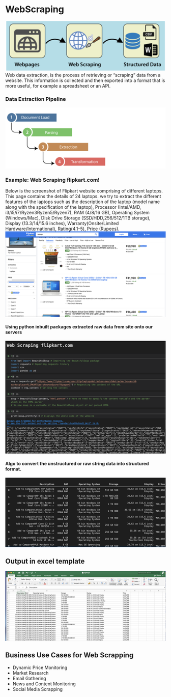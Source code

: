 # WebScraping
<img src="./scraping.png">
Web data extraction, is the process of retrieving or “scraping” data from a website. This information is collected and then exported into a format that is more useful, for example a spreadsheet or an API.

### Data Extraction Pipeline
<img src="./ScrapingProcess.png">

### Example: Web Scraping flipkart.com!
Below is the screenshot of Flipkart website comprising of different laptops. This page contains the details of 24 laptops. we try to extract the different features of the laptops such as the description of the laptop (model name along with the specification of the laptop), Processor (Intel/AMD, i3/i5/i7/Ryzen3Ryzen5/Ryzen7), RAM (4/8/16 GB), Operating System (Windows/Mac), Disk Drive Storage (SSD/HDD,256/512/1TB storage), Display (13.3/14/15.6 inches), Warranty(Onsite/Limited Hardware/International), Rating(4.1–5), Price (Rupees).
<img src="./Flipkart.png">

#### Using python inbuilt packages extracted raw data from site onto our servers 

<img src="./flipkartscrap.png">

#### Algo to convert the unstructured or raw string data into structured format. 
<img src="output1.png">

## Output in excel template
<img src="excelTemplate.png">

## Business Use Cases for Web Scrapping 

- Dynamic Price Monitoring
- Market Research
- Email Gathering     
- News and Content Monitoring
- Social Media Scrapping           
